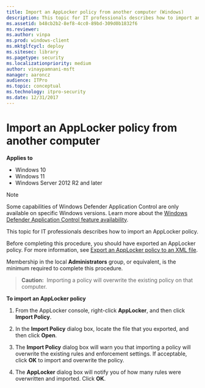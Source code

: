```yaml
---
title: Import an AppLocker policy from another computer (Windows)
description: This topic for IT professionals describes how to import an AppLocker policy.
ms.assetid: b48cb2b2-8ef8-4cc0-89bd-309d0b1832f6
ms.reviewer: 
ms.author: vinpa
ms.prod: windows-client
ms.mktglfcycl: deploy
ms.sitesec: library
ms.pagetype: security
ms.localizationpriority: medium
author: vinaypamnani-msft
manager: aaroncz
audience: ITPro
ms.topic: conceptual
ms.technology: itpro-security
ms.date: 12/31/2017
---
```


# Import an AppLocker policy from another computer

**Applies to**

- Windows 10
- Windows 11
- Windows Server 2012 R2 and later

> [!NOTE]
> Some capabilities of Windows Defender Application Control are only available on specific Windows versions. Learn more about the [Windows Defender Application Control feature availability](/windows/security/threat-protection/windows-defender-application-control/feature-availability).

This topic for IT professionals describes how to import an AppLocker policy.

Before completing this procedure, you should have exported an AppLocker policy. For more information, see [Export an AppLocker policy to an XML file](export-an-applocker-policy-to-an-xml-file.md).

Membership in the local **Administrators** group, or equivalent, is the minimum required to complete this procedure.

> **Caution:**  Importing a policy will overwrite the existing policy on that computer.
 
**To import an AppLocker policy**

1.  From the AppLocker console, right-click **AppLocker**, and then click **Import Policy**.

2.  In the **Import Policy** dialog box, locate the file that you exported, and then click **Open**.

3.  The **Import Policy** dialog box will warn you that importing a policy will overwrite the existing rules and enforcement settings. If acceptable, click **OK** to import and overwrite the policy.

4.  The **AppLocker** dialog box will notify you of how many rules were overwritten and imported. Click **OK**.
